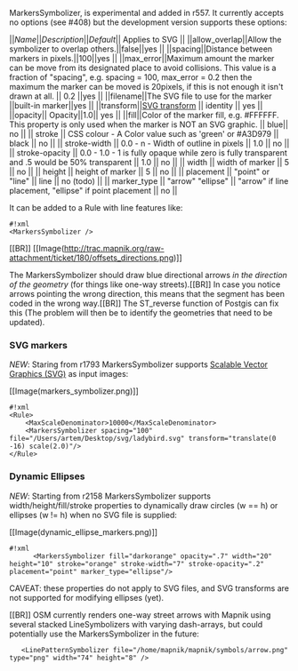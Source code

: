 <!-- Name: MarkersSymbolizer -->
<!-- Version: 9 -->
<!-- Last-Modified: 2010/09/26 07:50:00 -->
<!-- Author: Ldp -->
MarkersSymbolizer, is experimental and added in r557. It currently accepts no options (see #408) but the development version supports these options:

||*Name*||*Description*||*Default*||   Applies to SVG ||
||allow_overlap||Allow the symbolizer to overlap others.||false||yes ||
||spacing||Distance between markers in pixels.||100||yes ||
||max_error||Maximum amount the marker can be move from its designated place to avoid collisions. This value is a fraction of "spacing", e.g. spacing = 100, max_error = 0.2 then the maximum the marker can be moved is 20pixels, if this is not enough it isn't drawn at all. || 0.2 ||yes ||
||filename||The SVG file to use for the marker ||built-in marker||yes ||
||transform||[SVG transform](http://www.w3.org/TR/SVG/coords.html#TransformAttribute) || identity || yes ||
||opacity|| Opacity||1.0|| yes ||
||fill||Color of the marker fill, e.g. #FFFFFF. This property is only used when the marker is NOT an SVG graphic. || blue|| no ||
|| stroke                 ||  CSS colour - A Color value such as 'green' or #A3D979 ||  black || no ||
|| stroke-width    || 0.0 - n  - Width of outline in pixels ||  1.0 || no ||
|| stroke-opacity || 0.0 - 1.0 - 1 is fully opaque while zero is fully transparent and .5 would be 50% transparent ||  1.0  || no ||
|| width                  || width of marker   ||   5 || no ||
|| height                 ||  height of marker           ||  5 || no ||
|| placement          || "point" or "line"  || line || no (todo) ||
|| marker_type       || "arrow" "ellipse" || "arrow" if line placement, "ellipse" if point placement || no ||

It can be added to a Rule with line features like:

    #!xml
    <MarkersSymbolizer />

[[BR]]
[[Image(http://trac.mapnik.org/raw-attachment/ticket/180/offsets_directions.png)]]

The MarkersSymbolizer should draw blue directional arrows *in the direction of the geometry* (for things like one-way streets).[[BR]]
In case you notice arrows pointing the wrong direction, this means that the segment has been coded in the wrong way.[[BR]]
The ST_reverse function of Postgis can fix this (The problem will then be to identify the geometries that need to be updated).

### SVG markers
*NEW*: Staring from r1793 MarkersSymbolizer supports [Scalable Vector Graphics (SVG)](http://www.w3.org/TR/SVG/) as input images:

[[Image(markers_symbolizer.png)]] 


    #!xml
    <Rule>
        <MaxScaleDenominator>10000</MaxScaleDenominator>
        <MarkersSymbolizer spacing="100" file="/Users/artem/Desktop/svg/ladybird.svg" transform="translate(0 -16) scale(2.0)"/>
    </Rule>

### Dynamic Ellipses
*NEW*: Starting from r2158 MarkersSymbolizer supports width/height/fill/stroke properties to dynamically draw circles (w == h) or ellipses (w != h) when no SVG file is supplied:

[[Image(dynamic_ellipse_markers.png)]]


    #!xml
          <MarkersSymbolizer fill="darkorange" opacity=".7" width="20" height="10" stroke="orange" stroke-width="7" stroke-opacity=".2" placement="point" marker_type="ellipse"/>

CAVEAT: these properties do not apply to SVG files, and SVG transforms are not supported for modifying ellipses (yet).

[[BR]]
OSM currently renders one-way street arrows with Mapnik using several stacked LineSymbolizers with varying dash-arrays, but could potentially use the MarkersSymbolizer in the future:


       <LinePatternSymbolizer file="/home/mapnik/mapnik/symbols/arrow.png" type="png" width="74" height="8" />